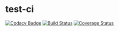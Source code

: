 # test-ci
[![Codacy Badge](https://api.codacy.com/project/badge/Grade/67b1553b366648479dc165e6ac1887ab)](https://app.codacy.com/manual/sarah.kezire-larcher/test-ci?utm_source=github.com&utm_medium=referral&utm_content=Sarah-Datalyo/test-ci&utm_campaign=Badge_Grade_Dashboard)
[![Build Status](https://travis-ci.com/Sarah-Datalyo/test-ci.svg?branch=master)](https://travis-ci.com/Sarah-Datalyo/test-ci)
[![Coverage Status](https://coveralls.io/repos/github/Sarah-Datalyo/test-ci/badge.svg)](https://coveralls.io/github/Sarah-Datalyo/test-ci)
